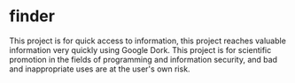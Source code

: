 # finder 
This project is for quick access to information, this project reaches valuable information very quickly using Google Dork.  This project is for scientific promotion in the fields of programming and information security, and bad and inappropriate uses are at the user's own risk.
